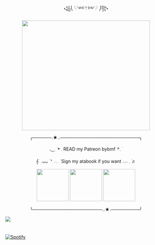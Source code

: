 <p align="center"> ꧁⎝ 𓆩༺⚚༻𓆪 ⎠꧂
    <p align="center">
  <img width="400" height="342" src="https://cdn.discordapp.com/attachments/910420166989475860/1422174097701339177/Untitled390_20250929185004.png?ex=6903ec17&is=69029a97&hm=d84f798f0e22ebf7378332d0901b5a437d5688ea034bfa071552821c9b6feb1b&">
<p align="center"> ╭──────.★..─────────────────────────╮
<p align="center">          ◟  ͜ 𓈒 ࣪  ❛        𓈒       READ my  Patreon bybmf     𝄢𓈒   ࣪
<p align="center">    𝄞  ࣪   𓈒ᴗᴗ    ࣪  ⁺   𓂃  ࣪    Sign my atabook if you want   𓂋 𓈒  ࣪♬
    <p align="center">  <img width="100" height="100" src="https://y2k.neocities.org/blinkiez/newbatch/uP8nSvW.gif"> <img width="100" height="100" src="https://y2k.neocities.org/blinkiez/newbatch/bnormalpeople.gif"> <img width="100" height="100" src="https://plasticdino.neocities.org/blinkie/tranz.gif">
<p align="center"> ╰──────────────────────..★.─────────╯

 ![](https://komarev.com/ghpvc/?username=your-github-yinzatious&color=5A437A&label=PEOPLE+WHO+STALK+ME+.ᐟ)
              
#

 
 [![Spotify](https://spotify-github-profile.kittinanx.com/api/view?uid=dstyi8gwgu7smen3sn0t721i1&cover_image=true&theme=natemoo-re&show_offline=false&background_color=000000&interchange=true&bar_color=ffffff&bar_color_cover=false)](https://spotify-github-profile.kittinanx.com/api/view?uid=dstyi8gwgu7smen3sn0t721i1&redirect=true)
</div>
